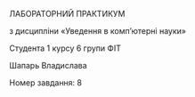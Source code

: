 

ЛАБОРАТОРНИЙ ПРАКТИКУМ

з дисципліни «Уведення в комп’ютерні науки»

Студента 1 курсу 6 групи ФІТ

Шапарь Владислава

Номер завдання: 8